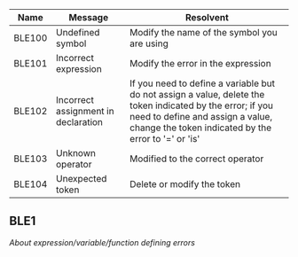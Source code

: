 | Name | Message | Resolvent |
|---|---|---|
| BLE100 | Undefined symbol | Modify the name of the symbol you are using |
| BLE101 | Incorrect expression | Modify the error in the expression |
| BLE102 | Incorrect assignment in declaration | If you need to define a variable but do not assign a value, delete the token indicated by the error; if you need to define and assign a value, change the token indicated by the error to '=' or 'is' |
| BLE103 | Unknown operator | Modified to the correct operator |
| BLE104 | Unexpected token | Delete or modify the token |

## BLE1
_About expression/variable/function defining errors_
